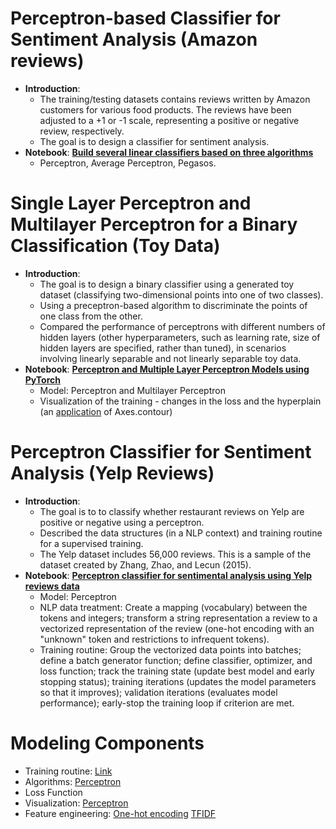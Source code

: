 # Perceptron-based Classifier for Sentiment Analysis (Amazon reviews)
- **Introduction**:
  - The training/testing datasets contains reviews written by Amazon customers for various food products. The reviews have been adjusted to a +1 or -1 scale, representing a positive or negative review, respectively.
  - The goal is to design a classifier for sentiment analysis.
- **Notebook**: [**Build several linear classifiers based on three algorithms**](https://github.com/houzhj/Machine_Learning/blob/main/ipynb/Amazon_Reviews/amazon_linear_classifiers.ipynb)
  - Perceptron, Average Perceptron, Pegasos.

# Single Layer Perceptron and Multilayer Perceptron for a Binary Classification (Toy Data)
- **Introduction**:
  - The goal is to design a binary classifier using a generated toy dataset (classifying two-dimensional points into one of two classes).
  - Using a preceptron-based algorithm to discriminate the points of one class from the other.
  - Compared the performance of perceptrons with different numbers of hidden layers (other hyperparameters, such as learning rate, size of hidden layers are specified, rather than tuned), in scenarios involving linearly separable and not linearly separable toy data.
- **Notebook**: [**Perceptron and Multiple Layer Perceptron Models using PyTorch**](https://github.com/houzhj/Machine_Learning/blob/main/ipynb/Perceptron_ToyData/perceptron_mlp_main.ipynb)
  - Model: Perceptron and Multilayer Perceptron
  - Visualization of the training - changes in the loss and the hyperplain (an [application](https://github.com/houzhj/Machine_Learning/blob/main/ipynb/Perceptron_ToyData/perceptron_visualization.ipynb) of Axes.contour)


# Perceptron Classifier for Sentiment Analysis (Yelp Reviews)
- **Introduction**:
  - The goal is to to classify whether restaurant reviews on Yelp are positive or negative using a perceptron.
  - Described the data structures (in a NLP context) and training routine for a supervised training.
  - The Yelp dataset includes 56,000 reviews. This is a sample of the dataset created by Zhang, Zhao, and Lecun (2015).
- **Notebook**: [**Perceptron classifier for sentimental analysis using Yelp reviews data**](https://github.com/houzhj/Machine_Learning/blob/main/ipynb/Yelp_Reviews/yelp_perceptron.ipynb)
  - Model: Perceptron
  - NLP data treatment: Create a mapping (vocabulary) between the tokens and integers; transform a string representation a review to a vectorized representation of the review (one-hot encoding with an "unknown" token and restrictions to infrequent tokens). 
  - Training routine: Group the vectorized data points into batches; define a batch generator function; define classifier, optimizer, and loss function; track the training state (update best model and early stopping status); training iterations (updates the model parameters so that it improves); validation iterations (evaluates model performance); early-stop the training loop if criterion are met.


# Modeling Components
- Training routine: [Link](https://github.com/houzhj/Machine_Learning/blob/main/ipynb/Yelp_Reviews/yelp_perceptron.ipynb)
- Algorithms: [Perceptron](https://github.com/houzhj/Machine_Learning/blob/main/ipynb/Perceptron_ToyData/perceptron_classifiers.ipynb)
- Loss Function
- Visualization: [Perceptron](https://github.com/houzhj/Machine_Learning/blob/main/ipynb/Perceptron_ToyData/perceptron_visualization.ipynb)
- Feature engineering: [One-hot encoding](https://github.com/houzhj/Machine_Learning/blob/main/ipynb/Yelp_Reviews/class_Vectorizer.ipynb) [TFIDF](https://github.com/houzhj/Machine_Learning/blob/main/ipynb/IMDB_Reviews/tfidf.ipynb)

